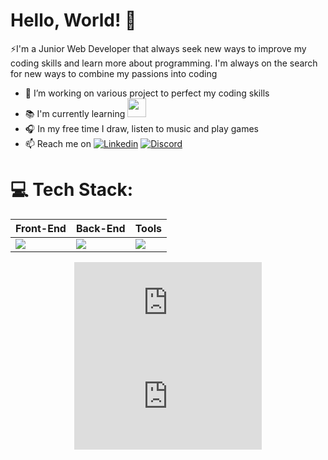 # Hello, World! 👋

⚡I'm a Junior Web Developer that always seek new ways to improve my coding skills and learn more about programming. I'm always on the search for new ways to combine my passions into coding

- 🔭 I’m working on various project to perfect my coding skills
- 📚 I'm currently learning <img src="https://skillicons.dev/icons?i=python" height="30"/>
- 🎧 In my free time I draw, listen to music and play games
- 📫 Reach me on [![Linkedin](https://img.shields.io/static/v1?message=LinkedIn&logo=linkedin&label=&color=0077B5&logoColor=white&labelColor=&style=for-the-badge)](https://www.linkedin.com/in/sheimane-elabbar/) [![Discord](https://img.shields.io/static/v1?message=Discord&logo=discord&label=&color=7289DA&logoColor=white&labelColor=&style=for-the-badge)](https://discord.gg/326810827854315522)

# 💻 Tech Stack:

<div align="center">
<table>
  <thead>
    <tr>
      <th>Front-End</th>
      <th>Back-End</th>
      <th>Tools</th>
    </tr>
  </thead>
  <tbody>
    <tr>
      <td><img src="https://skillicons.dev/icons?i=html,css,js,bootstrap&perline=3" /></td>
      <td><img src="https://skillicons.dev/icons?i=php,symfony,mysql" /></td>
      <td><img src="https://skillicons.dev/icons?i=vscode,github,git,figma,photoshop,premiere&perline=3" /></td>
    </tr>
  </tbody>
</table>

[![My Stats](https://github-stats-evirunurm.vercel.app/api/stats.js?username=sheaqx)](https://github.com/evirunurm/github-stats)
![My languages](https://github-stats-evirunurm.vercel.app/api/languages.js?username=sheaqx)

</div>
